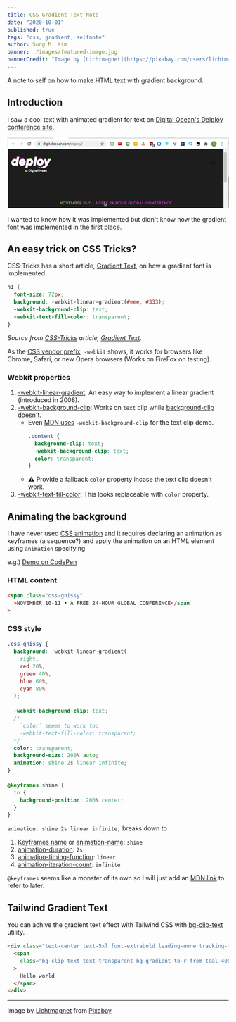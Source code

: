 ```yaml
---
title: CSS Gradient Text Note
date: "2020-10-01"
published: true
tags: "css, gradient, selfnote"
author: Sung M. Kim
banner: ./images/featured-image.jpg
bannerCredit: "Image by [Lichtmagnet](https://pixabay.com/users/lichtmagnet-14706/?utm_source=link-attribution&utm_medium=referral&utm_campaign=image&utm_content=73350) from [Pixabay](https://pixabay.com/?utm_source=link-attribution&utm_medium=referral&utm_campaign=image&utm_content=73350)"
---
```


A note to self on how to make HTML text with gradient background.

## Introduction

I saw a cool text with animated gradient for text on [Digital Ocean's Delploy conference site](https://www.digitalocean.com/deploy/).

![demo](./images/animated-gradient-text.gif)

I wanted to know how it was implemented but didn't know how the gradient font was implemented in the first place.

## An easy trick on CSS Tricks?

CSS-Tricks has a short article, [Gradient Text](https://css-tricks.com/snippets/css/gradient-text/), on how a gradient font is implemented.

```css
h1 {
  font-size: 72px;
  background: -webkit-linear-gradient(#eee, #333);
  -webkit-background-clip: text;
  -webkit-text-fill-color: transparent;
}
```

_Source from [CSS-Tricks](https://css-tricks.com/) article, [Gradient Text](https://css-tricks.com/snippets/css/gradient-text/)._

As the [CSS vendor prefix](https://developer.mozilla.org/en-US/docs/Glossary/Vendor_Prefix), `-webkit` shows, it works for browsers like Chrome, Safari, or new Opera browsers (Works on FireFox on testing).

### Webkit properties

1. [-webkit-linear-gradient](https://webkit.org/blog/1424/css3-gradients/): An easy way to implement a linear gradient (introduced in 2008).
2. [-webkit-background-clip](https://css-tricks.com/almanac/properties/b/background-clip/#text): Works on `text` clip while [background-clip](https://developer.mozilla.org/en-US/docs/Web/CSS/background-clip) doesn't.
   - Even [MDN uses](https://developer.mozilla.org/en-US/docs/Web/CSS/background-clip) `-webkit-background-clip` for the text clip demo.
     ```css
     .content {
       background-clip: text;
       -webkit-background-clip: text;
       color: transparent;
     }
     ```
   - ⚠ Provide a fallback `color` property incase the text clip doesn't work.
3. [-webkit-text-fill-color](https://developer.mozilla.org/en-US/docs/Web/CSS/-webkit-text-fill-color): This looks replaceable with `color` property.

## Animating the background

I have never used [CSS animation](https://developer.mozilla.org/en-US/docs/Web/CSS/animation) and it requires declaring an animation as keyframes (a sequence?) and apply the animation on an HTML element using `animation` specifying

e.g.) [Demo on CodePen](https://codepen.io/dance2die/pen/poyXVLx?editors=1100)

### HTML content

```html
<span class="css-gnissy"
  >NOVEMBER 10-11 • A FREE 24-HOUR GLOBAL CONFERENCE</span
>
```

### CSS style

```css
.css-gnissy {
  background: -webkit-linear-gradient(
    right,
    red 20%,
    green 40%,
    blue 60%,
    cyan 80%
  );

  -webkit-background-clip: text;
  /*   
    `color` seems to work too
    -webkit-text-fill-color: transparent; 
  */
  color: transparent;
  background-size: 200% auto;
  animation: shine 2s linear infinite;
}

@keyframes shine {
  to {
    background-position: 200% center;
  }
}
```

`animation: shine 2s linear infinite;` breaks down to

1. [Keyframes name](https://developer.mozilla.org/en-US/docs/Web/CSS/animation#keyframes-name) or [animation-name](animation-name): `shine`
1. [animation-duration](animation-duration): `2s`
1. [animation-timing-function](https://developer.mozilla.org/en-US/docs/Web/CSS/animation-timing-function): `linear`
1. [animation-iteration-count](https://developer.mozilla.org/en-US/docs/Web/CSS/animation-iteration-count): `infinite`

`@keyframes` seems like a monster of its own so I will just add an [MDN link](https://developer.mozilla.org/en-US/docs/Web/CSS/@keyframes) to refer to later.

## Tailwind Gradient Text

You can achive the gradient text effect with Tailwind CSS with [bg-clip-text](https://tailwindcss.com/docs/background-clip#cropping-to-text) utility.

```html
<div class="text-center text-5xl font-extrabold leading-none tracking-tight">
  <span
    class="bg-clip-text text-transparent bg-gradient-to-r from-teal-400 to-blue-500"
  >
    Hello world
  </span>
</div>
```

---

Image by <a href="https://pixabay.com/users/lichtmagnet-14706/?utm_source=link-attribution&amp;utm_medium=referral&amp;utm_campaign=image&amp;utm_content=73350">Lichtmagnet</a> from <a href="https://pixabay.com/?utm_source=link-attribution&amp;utm_medium=referral&amp;utm_campaign=image&amp;utm_content=73350">Pixabay</a>
